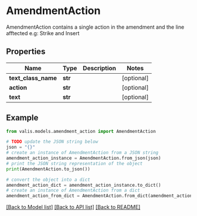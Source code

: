 # AmendmentAction

AmendmentAction contains a single action in the amendment and the line afftected e.g: Strike and Insert

## Properties

Name | Type | Description | Notes
------------ | ------------- | ------------- | -------------
**text_class_name** | **str** |  | [optional] 
**action** | **str** |  | [optional] 
**text** | **str** |  | [optional] 

## Example

```python
from valis.models.amendment_action import AmendmentAction

# TODO update the JSON string below
json = "{}"
# create an instance of AmendmentAction from a JSON string
amendment_action_instance = AmendmentAction.from_json(json)
# print the JSON string representation of the object
print(AmendmentAction.to_json())

# convert the object into a dict
amendment_action_dict = amendment_action_instance.to_dict()
# create an instance of AmendmentAction from a dict
amendment_action_from_dict = AmendmentAction.from_dict(amendment_action_dict)
```
[[Back to Model list]](../README.md#documentation-for-models) [[Back to API list]](../README.md#documentation-for-api-endpoints) [[Back to README]](../README.md)


